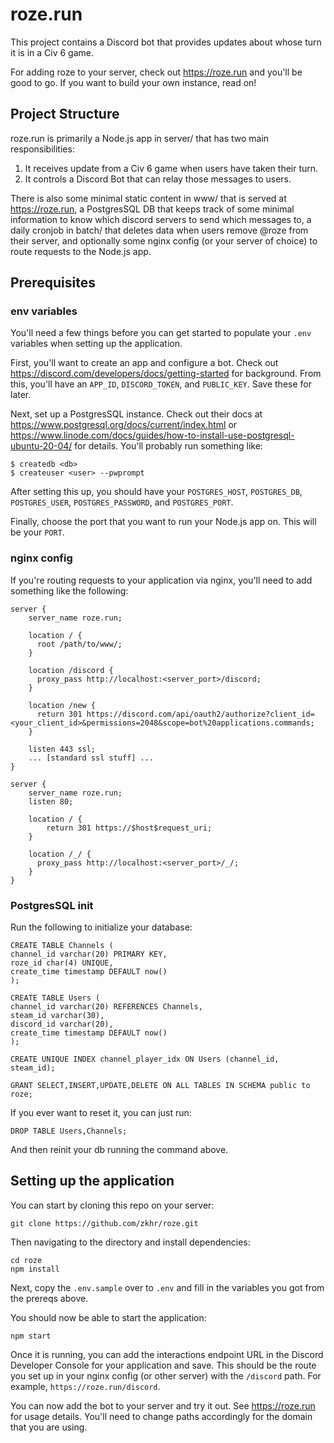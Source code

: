 # roze.run

This project contains a Discord bot that provides updates about whose turn it is in a Civ 6 game.

For adding roze to your server, check out https://roze.run and you'll be good to go. If you want to build your own instance, read on!

## Project Structure

roze.run is primarily a Node.js app in server/ that has two main responsibilities:

1. It receives update from a Civ 6 game when users have taken their turn.
2. It controls a Discord Bot that can relay those messages to users.

There is also some minimal static content in www/ that is served at https://roze.run, a PostgresSQL DB that keeps track of some minimal information to know which discord servers to send which messages to, a daily cronjob in batch/ that deletes data when users remove @roze from their server, and optionally some nginx config (or your server of choice) to route requests to the Node.js app.

## Prerequisites

### env variables

You'll need a few things before you can get started to populate your `.env` variables when setting up the application.

First, you'll want to create an app and configure a bot. Check out https://discord.com/developers/docs/getting-started for background. From this, you'll have an `APP_ID`, `DISCORD_TOKEN`, and `PUBLIC_KEY`. Save these for later.

Next, set up a PostgresSQL instance. Check out their docs at https://www.postgresql.org/docs/current/index.html or https://www.linode.com/docs/guides/how-to-install-use-postgresql-ubuntu-20-04/ for details. You'll probably run something like:

```
$ createdb <db>
$ createuser <user> --pwprompt
```

After setting this up, you should have your `POSTGRES_HOST`, `POSTGRES_DB`, `POSTGRES_USER`, `POSTGRES_PASSWORD`, and `POSTGRES_PORT`.

Finally, choose the port that you want to run your Node.js app on. This will be your `PORT`.

### nginx config

If you're routing requests to your application via nginx, you'll need to add something like the following:

```
server {
    server_name roze.run;

    location / {
      root /path/to/www/;
    }

    location /discord {
      proxy_pass http://localhost:<server_port>/discord;
    }

    location /new {
      return 301 https://discord.com/api/oauth2/authorize?client_id=<your_client_id>&permissions=2048&scope=bot%20applications.commands;
    }

    listen 443 ssl;
    ... [standard ssl stuff] ...
}

server {
    server_name roze.run;
    listen 80;

    location / {
        return 301 https://$host$request_uri;
    }

    location /_/ {
      proxy_pass http://localhost:<server_port>/_/;
    }
}
```

### PostgresSQL init

Run the following to initialize your database:

```
CREATE TABLE Channels (
channel_id varchar(20) PRIMARY KEY,
roze_id char(4) UNIQUE,
create_time timestamp DEFAULT now()
);

CREATE TABLE Users (
channel_id varchar(20) REFERENCES Channels,
steam_id varchar(30),
discord_id varchar(20),
create_time timestamp DEFAULT now()
);

CREATE UNIQUE INDEX channel_player_idx ON Users (channel_id, steam_id);

GRANT SELECT,INSERT,UPDATE,DELETE ON ALL TABLES IN SCHEMA public to roze;
```

If you ever want to reset it, you can just run:

```
DROP TABLE Users,Channels;
```

And then reinit your db running the command above.

## Setting up the application

You can start by cloning this repo on your server:

```
git clone https://github.com/zkhr/roze.git
```

Then navigating to the directory and install dependencies:

```
cd roze
npm install
```

Next, copy the `.env.sample` over to `.env` and fill in the variables you got from the prereqs above.

You should now be able to start the application:

```
npm start
```

Once it is running, you can add the interactions endpoint URL in the Discord Developer Console for your application and save. This should be the route you set up in your nginx config (or other server) with the `/discord` path. For example, `https://roze.run/discord`.

You can now add the bot to your server and try it out. See https://roze.run for usage details. You'll need to change paths accordingly for the domain that you are using.
